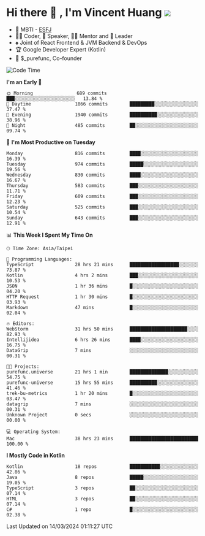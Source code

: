 # Hi there 👋 , I'm Vincent Huang ![](https://komarev.com/ghpvc/?username=Jian-Min-Huang)
- 👀 MBTI - [ESFJ](https://www.16personalities.com/esfj-personality)
- 👨‍💻 Coder, 🎤 Speaker, 👨‍🏫 Mentor and 🚀 Leader
- ♠️ Joint of React Frontend & JVM Backend & DevOps
- 🏆 Google Developer Expert (Kotlin)
- 💼 $_purefunc, Co-founder

<!--START_SECTION:waka-->
![Code Time](http://img.shields.io/badge/Code%20Time-3%2C503%20hrs%209%20mins-blue)

**I'm an Early 🐤** 

```text
🌞 Morning                689 commits         ███░░░░░░░░░░░░░░░░░░░░░░   13.84 % 
🌆 Daytime                1866 commits        █████████░░░░░░░░░░░░░░░░   37.47 % 
🌃 Evening                1940 commits        ██████████░░░░░░░░░░░░░░░   38.96 % 
🌙 Night                  485 commits         ██░░░░░░░░░░░░░░░░░░░░░░░   09.74 % 
```
📅 **I'm Most Productive on Tuesday** 

```text
Monday                   816 commits         ████░░░░░░░░░░░░░░░░░░░░░   16.39 % 
Tuesday                  974 commits         █████░░░░░░░░░░░░░░░░░░░░   19.56 % 
Wednesday                830 commits         ████░░░░░░░░░░░░░░░░░░░░░   16.67 % 
Thursday                 583 commits         ███░░░░░░░░░░░░░░░░░░░░░░   11.71 % 
Friday                   609 commits         ███░░░░░░░░░░░░░░░░░░░░░░   12.23 % 
Saturday                 525 commits         ███░░░░░░░░░░░░░░░░░░░░░░   10.54 % 
Sunday                   643 commits         ███░░░░░░░░░░░░░░░░░░░░░░   12.91 % 
```


📊 **This Week I Spent My Time On** 

```text
🕑︎ Time Zone: Asia/Taipei

💬 Programming Languages: 
TypeScript               28 hrs 21 mins      ██████████████████░░░░░░░   73.87 % 
Kotlin                   4 hrs 2 mins        ███░░░░░░░░░░░░░░░░░░░░░░   10.53 % 
JSON                     1 hr 36 mins        █░░░░░░░░░░░░░░░░░░░░░░░░   04.20 % 
HTTP Request             1 hr 30 mins        █░░░░░░░░░░░░░░░░░░░░░░░░   03.93 % 
Markdown                 47 mins             █░░░░░░░░░░░░░░░░░░░░░░░░   02.04 % 

🔥 Editors: 
WebStorm                 31 hrs 50 mins      █████████████████████░░░░   82.93 % 
Intellijidea             6 hrs 26 mins       ████░░░░░░░░░░░░░░░░░░░░░   16.75 % 
DataGrip                 7 mins              ░░░░░░░░░░░░░░░░░░░░░░░░░   00.31 % 

🐱‍💻 Projects: 
purefunc.universe        21 hrs 1 min        ██████████████░░░░░░░░░░░   54.75 % 
purefunc-universe        15 hrs 55 mins      ██████████░░░░░░░░░░░░░░░   41.46 % 
trek-bu-metrics          1 hr 20 mins        █░░░░░░░░░░░░░░░░░░░░░░░░   03.47 % 
datagrip                 7 mins              ░░░░░░░░░░░░░░░░░░░░░░░░░   00.31 % 
Unknown Project          0 secs              ░░░░░░░░░░░░░░░░░░░░░░░░░   00.00 % 

💻 Operating System: 
Mac                      38 hrs 23 mins      █████████████████████████   100.00 % 
```

**I Mostly Code in Kotlin** 

```text
Kotlin                   18 repos            ███████████░░░░░░░░░░░░░░   42.86 % 
Java                     8 repos             █████░░░░░░░░░░░░░░░░░░░░   19.05 % 
TypeScript               3 repos             ██░░░░░░░░░░░░░░░░░░░░░░░   07.14 % 
HTML                     3 repos             ██░░░░░░░░░░░░░░░░░░░░░░░   07.14 % 
C#                       1 repo              █░░░░░░░░░░░░░░░░░░░░░░░░   02.38 % 
```




 Last Updated on 14/03/2024 01:11:27 UTC
<!--END_SECTION:waka-->
